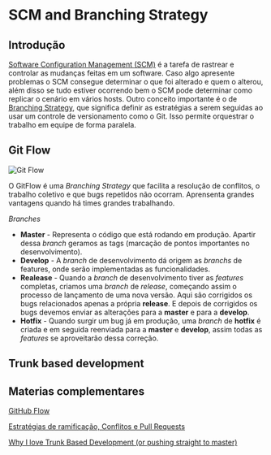 # SCM and Branching Strategy


## Introdução

[Software Configuration Management (SCM)](https://en.wikipedia.org/wiki/Software_configuration_management) é a tarefa de rastrear e controlar as mudanças feitas em um software. Caso algo apresente problemas o SCM consegue determinar o que foi alterado e quem o alterou, além disso se tudo estiver ocorrendo bem o SCM pode determinar como replicar o cenário em vários hosts. Outro conceito importante é o de [Branching Strategy](https://www.perforce.com/blog/vcs/best-branching-strategies-high-velocity-development#:~:text=Branching%20strategies%20%E2%80%94%20like%20feature%20branching,the%20feedback%20they%20need%20quickly.), que significa definir as estratégias a serem seguidas ao usar um controle de versionamento como o Git. Isso permite orquestrar o trabalho em equipe de forma paralela.


## Git Flow

![Git Flow](https://miro.medium.com/max/700/1*9yJY7fyscWFUVRqnx0BM6A.png)

O GitFlow é uma *Branching Strategy* que facilita a resolução de conflitos, o trabalho coletivo e que bugs repetidos não ocorram. Aprensenta grandes vantagens quando há times grandes trabalhando.

*Branches*
* **Master** - Representa o código que está rodando em produção. Apartir dessa *branch* geramos as tags (marcação de pontos importantes no desenvolvimento).
* **Develop** - A *branch* de desenvolvimento dá origem as *branchs* de features, onde serão implementadas as funcionalidades.
* **Realease** - Quando a *branch* de desenvolvimento tiver as *features* completas, criamos uma *branch* de *release*, começando assim o processo de lançamento de uma nova versão. Aqui são corrigidos os bugs relacionados apenas a própria **release**. E depois de corrigidos os bugs devemos enviar as alterações para a **master** e para a **develop**.
* **Hotfix** - Quando surgir um bug já em produção, uma *branch* de **hotfix** é criada e em seguida reenviada para a **master** e **develop**, assim todas as *features* se aproveitarão dessa correção.


## Trunk based development 


## Materias complementares

[GitHub Flow](http://scottchacon.com/2011/08/31/github-flow.html)

[Estratégias de ramificação, Conflitos e Pull Requests](https://www.alura.com.br/curso-online-git-github-branching-conflitos-pull-requests)

[Why I love Trunk Based Development (or pushing straight to master)](https://medium.com/@mattia.battiston/why-i-love-trunk-based-development-641fcf0b94a0)